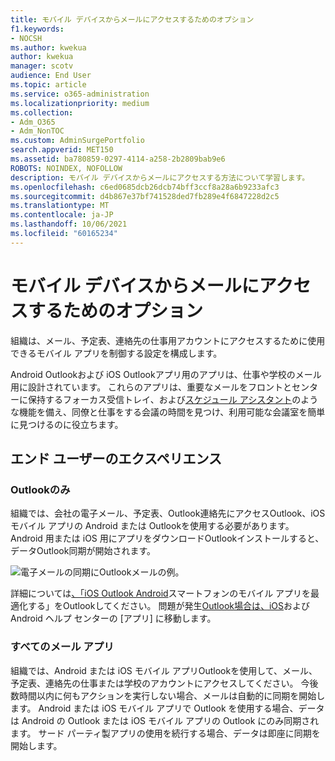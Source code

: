 ```yaml
---
title: モバイル デバイスからメールにアクセスするためのオプション
f1.keywords:
- NOCSH
ms.author: kwekua
author: kwekua
manager: scotv
audience: End User
ms.topic: article
ms.service: o365-administration
ms.localizationpriority: medium
ms.collection:
- Adm_O365
- Adm_NonTOC
ms.custom: AdminSurgePortfolio
search.appverid: MET150
ms.assetid: ba780859-0297-4114-a258-2b2809bab9e6
ROBOTS: NOINDEX, NOFOLLOW
description: モバイル デバイスからメールにアクセスする方法について学習します。
ms.openlocfilehash: c6ed0685dcb26dcb74bff3ccf8a28a6b9233afc3
ms.sourcegitcommit: d4b867e37bf741528ded7fb289e4f6847228d2c5
ms.translationtype: MT
ms.contentlocale: ja-JP
ms.lasthandoff: 10/06/2021
ms.locfileid: "60165234"
---
```

# <a name="options-for-accessing-email-from-your-mobile-device"></a>モバイル デバイスからメールにアクセスするためのオプション

組織は、メール、予定表、連絡先の仕事用アカウントにアクセスするために使用できるモバイル アプリを制御する設定を構成します。

Android Outlookおよび iOS Outlookアプリ用のアプリは、仕事や学校のメール用に設計されています。 これらのアプリは、重要[](https://support.microsoft.com/office/f445ad7f-02f4-4294-a82e-71d8964e3978)なメールをフロントとセンターに保持するフォーカス受信トレイ、および[スケジュール アシスタント](https://support.microsoft.com/office/scheduling-made-easy-in-outlook-mobile-11c5bee5-d78a-4a2b-80c2-2b386ddb4470)のような機能を備え、同僚と仕事をする会議の時間を見つけ、利用可能な会議室を簡単に見つけるのに役立ちます。
  
## <a name="end-user-experience"></a>エンド ユーザーのエクスペリエンス

### <a name="outlook-only"></a>Outlookのみ

組織では、会社の電子メール、予定表、Outlook連絡先にアクセスOutlook、iOS モバイル アプリの Android または Outlookを使用する必要があります。 Android 用または iOS 用にアプリをダウンロードOutlookインストールすると、データOutlook同期が開始されます。

![電子メールの同期にOutlookメールの例。](../../media/798d942a-4181-4dcb-8039-cd9f2edd9723.png)

詳細については[、「iOS Outlook Android](https://support.microsoft.com/office/de075b19-b73c-4d8a-841b-459982c7e890)スマートフォンのモバイル アプリを最適化する」をOutlookしてください。 問題が発生[Outlook場合は、iOS](https://support.microsoft.com/office/cd84214e-a5ac-4e95-9ea3-e07f78d0cde6)および Android ヘルプ センターの [アプリ] に移動します。

### <a name="any-email-app"></a>すべてのメール アプリ

組織では、Android または iOS モバイル アプリOutlookを使用して、メール、予定表、連絡先の仕事または学校のアカウントにアクセスしてください。 今後数時間以内に何もアクションを実行しない場合、メールは自動的に同期を開始します。 Android または iOS モバイル アプリで Outlook を使用する場合、データは Android の Outlook または iOS モバイル アプリの Outlook にのみ同期されます。 サード パーティ製アプリの使用を続行する場合、データは即座に同期を開始します。